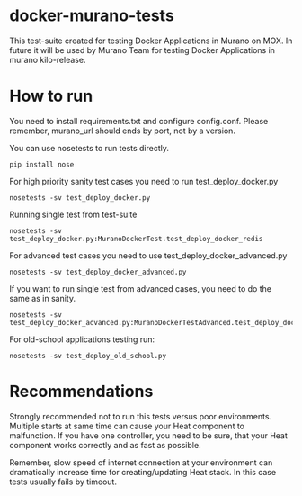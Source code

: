# docker-murano-tests
This test-suite created for testing Docker Applications in Murano on MOX.
In future it will be used by Murano Team for testing Docker Applications in murano kilo-release.

# How to run

You need to install requirements.txt and configure config.conf.
Please remember, murano_url should ends by port, not by a version.

You can use nosetests to run tests directly.

    pip install nose

For high priority sanity test cases you need to run test_deploy_docker.py

    nosetests -sv test_deploy_docker.py

Running single test from test-suite

    nosetests -sv test_deploy_docker.py:MuranoDockerTest.test_deploy_docker_redis

For advanced test cases you need to use test_deploy_docker_advanced.py

    nosetests -sv test_deploy_docker_advanced.py

If you want to run single test from advanced cases, you need to do the same as
in sanity.

    nosetests -sv test_deploy_docker_advanced.py:MuranoDockerTestAdvanced.test_deploy_docker_mongodb_wait_deploy_nginx

For old-school applications testing run:

    nosetests -sv test_deploy_old_school.py
    
# Recommendations

Strongly recommended not to run this tests versus poor environments.
Multiple starts at same time can cause your Heat component to malfunction.
If you have one controller, you need to be sure, that your Heat component works correctly and as fast as possible.

Remember, slow speed of internet connection at your environment can dramatically increase time for creating/updating Heat stack.
In this case tests usually fails by timeout.